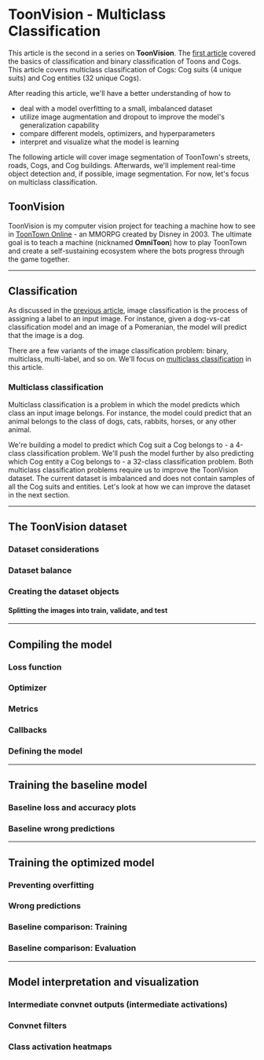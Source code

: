 <title>ToonVision: Multiclass Classification</title>

# ToonVision - Multiclass Classification

This article is the second in a series on **ToonVision**.
The [first article](https://fars.io/toonvision/classification/) covered the basics of classification and binary classification of Toons and Cogs.
This article covers multiclass classification of Cogs: Cog suits (4 unique suits) and Cog entities (32 unique Cogs).

After reading this article, we'll have a better understanding of how to

- deal with a model overfitting to a small, imbalanced dataset
- utilize image augmentation and dropout to improve the model's generalization capability
- compare different models, optimizers, and hyperparameters
- interpret and visualize what the model is learning

The following article will cover image segmentation of ToonTown's streets, roads, Cogs, and Cog buildings.
Afterwards, we'll implement real-time object detection and, if possible, image segmentation.
For now, let's focus on multiclass classification.

## ToonVision

ToonVision is my computer vision project for teaching a machine how to see in [ToonTown Online](https://en.wikipedia.org/wiki/Toontown_Online) - an MMORPG created by Disney in 2003.
The ultimate goal is to teach a machine (nicknamed **OmniToon**) how to play ToonTown and create a self-sustaining ecosystem where the bots progress through the game together.

---
## Classification

As discussed in the [previous article](https://fars.io/toonvision/classification/#classification), image classification is the process of assigning a label to an input image.
For instance, given a dog-vs-cat classification model and an image of a Pomeranian, the model will predict that the image is a dog.

There are a few variants of the image classification problem: binary, multiclass, multi-label, and so on.
We'll focus on [multiclass classification](https://fars.io/toonvision/classification/#multiclass-classification) in this article.

### Multiclass classification

Multiclass classification is a problem in which the model predicts which class an input image belongs.
For instance, the model could predict that an animal belongs to the class of dogs, cats, rabbits, horses, or any other animal.

We're building a model to predict which Cog suit a Cog belongs to - a 4-class classification problem.
We'll push the model further by also predicting which Cog entity a Cog belongs to - a 32-class classification problem.
Both multiclass classification problems require us to improve the ToonVision dataset.
The current dataset is imbalanced and does not contain samples of all the Cog suits and entities.
Let's look at how we can improve the dataset in the next section.

---
## The ToonVision dataset

### Dataset considerations

### Dataset balance

### Creating the dataset objects

#### Splitting the images into train, validate, and test

---
## Compiling the model

### Loss function

### Optimizer

### Metrics

### Callbacks

### Defining the model

---
## Training the baseline model

### Baseline loss and accuracy plots

### Baseline wrong predictions

---
## Training the optimized model

### Preventing overfitting

### Wrong predictions

### Baseline comparison: Training

### Baseline comparison: Evaluation

---
## Model interpretation and visualization

### Intermediate convnet outputs (intermediate activations)

### Convnet filters

### Class activation heatmaps
